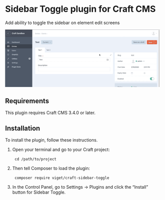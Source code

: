 # Sidebar Toggle plugin for Craft CMS

Add ability to toggle the sidebar on element edit screens

![Screenshot](resources/sidebar-toggle.gif)

## Requirements

This plugin requires Craft CMS 3.4.0 or later.

## Installation

To install the plugin, follow these instructions.


1. Open your terminal and go to your Craft project:

        cd /path/to/project

2. Then tell Composer to load the plugin:

        composer require viget/craft-sidebar-toggle

3. In the Control Panel, go to Settings → Plugins and click the “Install” button for Sidebar Toggle.